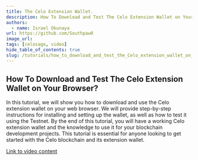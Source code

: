 ```yaml
---
title: The Celo Extension Wallet.
description: How To Download and Test The Celo Extension Wallet on Your Browser.
authors:
  - name: Israel Okunaya
url: https://github.com/Southpaw0
image_url:
tags: [celosage, video]
hide_table_of_contents: true
slug: /tutorials/how_to_download_and_test_the_Celo_extension_wallet_on_your_browser
---
```


## How To Download and Test The Celo Extension Wallet on Your Browser?

In this tutorial, we will show you how to download and use the Celo extension wallet on your web browser. We will provide step-by-step instructions for installing and setting up the wallet, as well as how to test it using the Testnet. By the end of this tutorial, you will have a working Celo extension wallet and the knowledge to use it for your blockchain development projects. This tutorial is essential for anyone looking to get started with the Celo blockchain and its extension wallet.

[Link to video content](https://www.youtube.com/watch?v=KD_0kKxtl8c)   
